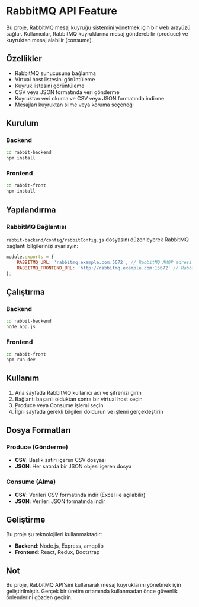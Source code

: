 # RabbitMQ API Feature

Bu proje, RabbitMQ mesaj kuyruğu sistemini yönetmek için bir web arayüzü sağlar. Kullanıcılar, RabbitMQ kuyruklarına mesaj gönderebilir (produce) ve kuyruktan mesaj alabilir (consume).

## Özellikler

- RabbitMQ sunucusuna bağlanma
- Virtual host listesini görüntüleme
- Kuyruk listesini görüntüleme
- CSV veya JSON formatında veri gönderme
- Kuyruktan veri okuma ve CSV veya JSON formatında indirme
- Mesajları kuyruktan silme veya koruma seçeneği

## Kurulum

### Backend

```bash
cd rabbit-backend
npm install
```

### Frontend

```bash
cd rabbit-front
npm install
```

## Yapılandırma

### RabbitMQ Bağlantısı

`rabbit-backend/config/rabbitConfig.js` dosyasını düzenleyerek RabbitMQ bağlantı bilgilerinizi ayarlayın:

```javascript
module.exports = {
    RABBITMQ_URL: 'rabbitmq.example.com:5672', // RabbitMQ AMQP adresi (5672 portu)
    RABBITMQ_FRONTEND_URL: 'http://rabbitmq.example.com:15672' // RabbitMQ HTTP API adresi (15672 portu)
};
```

## Çalıştırma

### Backend

```bash
cd rabbit-backend
node app.js
```

### Frontend

```bash
cd rabbit-front
npm run dev
```

## Kullanım

1. Ana sayfada RabbitMQ kullanıcı adı ve şifrenizi girin
2. Bağlantı başarılı olduktan sonra bir virtual host seçin
3. Produce veya Consume işlemi seçin
4. İlgili sayfada gerekli bilgileri doldurun ve işlemi gerçekleştirin

## Dosya Formatları

### Produce (Gönderme)

- **CSV**: Başlık satırı içeren CSV dosyası
- **JSON**: Her satırda bir JSON objesi içeren dosya

### Consume (Alma)

- **CSV**: Verileri CSV formatında indir (Excel ile açılabilir)
- **JSON**: Verileri JSON formatında indir

## Geliştirme

Bu proje şu teknolojileri kullanmaktadır:

- **Backend**: Node.js, Express, amqplib
- **Frontend**: React, Redux, Bootstrap

## Not

Bu proje, RabbitMQ API'sini kullanarak mesaj kuyruklarını yönetmek için geliştirilmiştir. Gerçek bir üretim ortamında kullanmadan önce güvenlik önlemlerini gözden geçirin.
